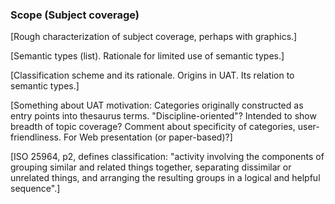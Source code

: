 ### Scope (Subject coverage)

[Rough characterization of subject coverage, perhaps with graphics.]

[Semantic types (list).  Rationale for limited use of semantic types.]

[Classification scheme and its rationale.  Origins in UAT.  Its relation
to semantic types.]

[Something about UAT motivation: Categories originally constructed as entry
points into thesaurus terms.  "Discipline-oriented"?  Intended to show breadth
of topic coverage?  Comment about specificity of categories, user-friendliness.
For Web presentation (or paper-based)?]

[ISO 25964, p2, defines classification: "activity involving the components of
grouping similar and related things together, separating dissimilar or
unrelated things, and arranging the resulting groups in a logical and helpful
sequence".]
